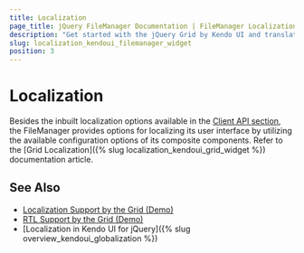 ```yaml
---
title: Localization
page_title: jQuery FileManager Documentation | FileManager Localization | Kendo UI
description: "Get started with the jQuery Grid by Kendo UI and translate its toolbar, menu, command, filter, header, and pager text messages for different culture locales."
slug: localization_kendoui_filemanager_widget
position: 3
---
```


# Localization

Besides the inbuilt localization options available in the [Client API section](/api/javascript/ui/filemanager/configuration/messages), the FileManager provides options for localizing its user interface by utilizing the available configuration options of its composite components. Refer to the [Grid Localization]({% slug localization_kendoui_grid_widget %}) documentation article.


## See Also

* [Localization Support by the Grid (Demo)](https://demos.telerik.com/kendo-ui/grid/localization)
* [RTL Support by the Grid (Demo)](https://demos.telerik.com/kendo-ui/grid/right-to-left-support)
* [Localization in Kendo UI for jQuery]({% slug overview_kendoui_globalization %})
